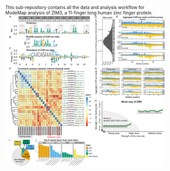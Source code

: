 This sub-repository contains all the data and analysis workflow for ModeMap analysis of ZIM3, a 11-finger long human zinc finger protein.
![](https://github.com/zeropin/ZFPCookbook/blob/master/ZIM3/Figure%205%20ZIM3.png)
